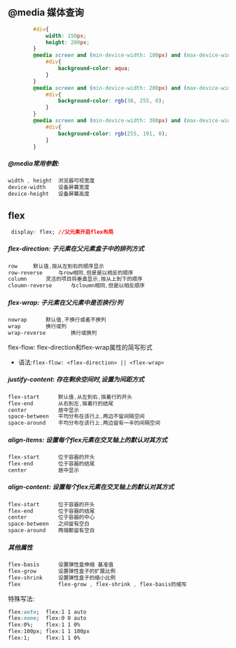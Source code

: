 ## @media	媒体查询

```css
        #div{
            width: 150px;
            height: 200px;
        }
        @media screen and (min-device-width: 100px) and (max-device-width: 199px) {
            #div{
                background-color: aqua;
            }
        }
        @media screen and (min-device-width: 200px) and (max-device-width: 299px) {
            #div{
                background-color: rgb(38, 255, 0);
            }
        }
        @media screen and (min-device-width: 300px) and (max-device-width: 499px) {
            #div{
                background-color: rgb(255, 191, 0);
            }
        }
```

##### @media常用参数:

```css
width , height	浏览器可视宽度
device-width	设备屏幕宽度
device-height	设备屏幕高度
```





## flex

```css
 display: flex;	//父元素开启flex布局
```

##### flex-direction:	子元素在父元素盒子中的排列方式

```css
row		默认值,按从左到右的顺序显示
row-reverse		与row相同,但是是以相反的顺序
column		灵活的项目将垂直显示,按从上到下的顺序
cloumn-reverse		与cloumn相同,但是以相反顺序
```

##### flex-wrap:	子元素在父元素中是否换行/列

```css
nowrap		默认值,不换行或者不换列
wrap		换行或列
wrap-reverse		换行或换列
```

flex-flow:	flex-direction和flex-wrap属性的简写形式

* 语法:`flex-flow: <flex-direction> || <flex-wrap> `

##### justify-content:	存在剩余空间时,设置为间距方式

```css
flex-start		默认值,从左到右,挨着行的开头
flex-end		从右到左,挨着行的结尾
center			居中显示
space-between	平均分布在该行上,两边不留间隔空间
space-around	平均分布在该行上,两边留有一半的间隔空间
```

##### align-items:	设置每个flex元素在交叉轴上的默认对其方式

```css
flex-start		位于容器的开头
flex-end		位于容器的结尾
center			居中显示
```

##### align-content:	设置每个flex元素在交叉轴上的默认对其方式

```css
flex-start		位于容器的开头
flex-end		位于容器的结尾
center			位于容器的中心
space-between	之间留有空白
space-around	两端都留有空白
```

##### 其他属性

```css
flex-basis		设置弹性盒伸缩	基准值
flex-grow		设置弹性盒子的扩展比例
flex-shrink		设置弹性盒子的缩小比例
flex			flex-grow , flex-shrink , flex-basis的缩写
```

特殊写法:

```css
flex:auto;	flex:1 1 auto
flex:none;	flex:0 0 auto
flex:0%;	flex:1 1 0%
flex:100px;	flex:1 1 100px
flex:1;		flex:1 1 0%
```





```vue

```


